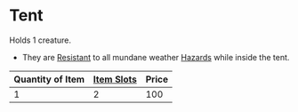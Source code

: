 # Tent
Holds 1 creature. 
- They are [Resistant](../../../../../Conditions/Resistant.md) to all mundane weather [Hazards](../../../../../Hazards/Elemental.md) while inside the tent.

| Quantity of Item | [Item Slots](../../../../../Player%20Characters/Derived%20Statistics/Item%20Slots.md) | Price |
| ---------------- | ------------------------------------------------------------------------------------- | ----- |
| 1                | 2                                                                                     | 100   |
